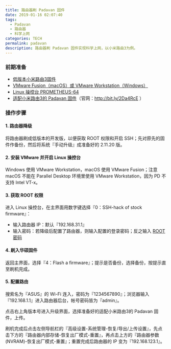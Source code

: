 ```yaml
---
title: 路由器刷 Padavan 固件
date: 2019-01-16 02:07:40
tags: 
  - Padavan
  - 路由器
  - 科学上网
categories: TECH
permalink: padavan
description: 路由器刷 Padavan 固件实现科学上网，以小米路由3为例。
---
```


### 前期准备

- [低版本小米路由3固件](http://bit.ly/2DbZ7z3)
- [VMware Fusion（macOS）或 VMware Workstation（Windows）](http://bit.ly/2Df0mO7)
- [Linux 操控台 PROMETHEUS-64](http://bit.ly/2DdoD7i)
- [适配小米路由3的 Padavan 固件](http://bit.ly/2Ddv0aC)（官网：http://bit.ly/2Da4RcE ）

### 操作步骤

#### 1. 路由器降级

将路由器刷成低版本的开发版，以便获取 ROOT 权限和开启 SSH；先对原先的固件作备份，然后将系统『手动升级』成准备好的 2.11.20 版。

#### 2. 安装 VMware 并开启 Linux 操控台

Windows 使用 VMware Workstation，macOS 使用 VMware Fusion；注意 macOS 不能在 Parallel Desktop 环境里使用 VMware Workstation，因为 PD 不支持 Intel VT-x。

#### 3. 获取 ROOT 权限

进入 Linux 操控台，在主界面用数字键选择『0：SSH-hack of stock firmware』：

- 输入路由器 IP：默认『192.168.31.1』
- 输入密码：若降级后配置了路由器，则输入配置的登录密码；反之输入 [ROOT 密码](http://bit.ly/2Da6ze4)

#### 4. 刷入华硕固件

返回主界面，选择『4：Flash a firmware』；提示是否备份，选择备份，按提示直至刷机完成。

#### 5. 配置路由

搜索名为『ASUS』的 Wi-Fi 连入，密码为『1234567890』；浏览器输入『192.168.1.1』进入路由器后台，帐号密码皆为『admin』。

点击右上角版本号进入升级界面，选择准备好的适配小米路由3的 Padavan 固件，上传。

刷机完成后点击左侧导航栏的『高级设置-系统管理-恢复/导出/上传设置』，先点击下方的『路由器内部存储-恢复出厂模式-重置』，再点击上方的『路由器参数(NVRAM)-恢复出厂模式-重置』；重置完成后路由器的 IP 变为『192.168.123.1』。

